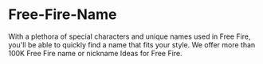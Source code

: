 # Free-Fire-Name
With a plethora of special characters and unique names used in Free Fire, you'll be able to quickly find a name that fits your style. We offer more than 100K Free Fire name or nickname Ideas for Free Fire.
